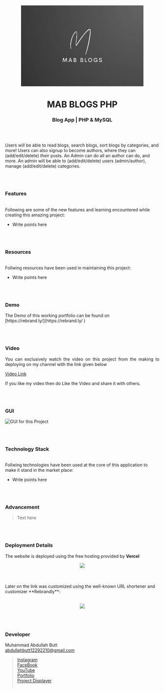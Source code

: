 <p align="center">
  <img src = "images/logo.png" width="400">
</p>

<h1 align="center">
  MAB BLOGS PHP
</h1>

<h3 align="center">
  Blog App | PHP & MySQL
</h3>


<br><br>
<p align="justify">
  
</p>

 Users will be able to read blogs, search blogs, sort blogs by categories, and more! Users can also signup to become authors, where they can (add/edit/delete) their posts. An Admin can do all an author can do, and more. An admin will be able to (add/edit/delete) users (admin/author), manage (add/edit/delete) categories.

<br><br>
<!-- ................................................................................................................................. -->


### Features
<br>
Following are some of the new features and learning encountered while creating this amazing project:

- Write points here


<br><br>
<!-- ................................................................................................................................. -->


### Resources
<br>
Follwing resources have been used in maintaining this project:

- Write points here


<br><br>
<!-- ................................................................................................................................. -->


### Demo
<p align="justify">
  The Demo of this working portfolio can be found on <br>
  [https://rebrand.ly/](https://rebrand.ly/ )
</p>


<br><br>
<!-- ................................................................................................................................. -->



### Video
<p align="justify">
You can exclusively watch the video on this project from the making to deploying on my     channel with the link given below<br>

  [Video Link](# ) <br>

  If you like my video then do Like the Video and share it with others.
</p>


<br><br>
<!-- ................................................................................................................................. -->



### GUI
![GUI for this Project](path)


<br><br>
<!-- ................................................................................................................................. -->




### Technology Stack
<br>
Follwing technologies have been used at the core of this application to make it stand in the market place:

- Write points here


<br><br>
<!-- ................................................................................................................................. -->


### Advancement

> Text here

<br><br>
<!-- ................................................................................................................................. -->


### Deployment Details

The website is deployed using the free hosting provided by **Vercel**
<p align = "center">
  <img src = "https://branditechture.agency/brand-logos/wp-content/uploads/wpdm-cache/Vercel-900x0.png" width = "300">
</p>
<br><br>
Later on the link was customized using the well-known URL shortener and customizer **Rebrandly**:<br><br>
<p align = "center">
  <img src = "https://www.rebrandly.com/images/URL-Shortener.fileextension.svg" width = "300">
</p>


<br><br>
<!-- ................................................................................................................................. -->


### Developer

Muhammad Abdullah Butt <br>
abdullahbutt12292210@gmail.com <br>
> [Instagram](https://www.instagram.com/abdullah.butt.22/)<br>
> [FaceBook](https://www.facebook.com/profile.php?id=100076291614529)<br>
> [YouTube](https://www.youtube.com/channel/UCnuOFQyMywg-KuoN-lmav1Q)<br>
> [Portfolio](https://rebrand.ly/MuhammadAbdullahButt_MABCORP)<br>
> [Project Displayer]( https://rebrand.ly/ProjectDisplayer_MABCORP)
<br><br>
<!-- ................................................................................................................................. -->

